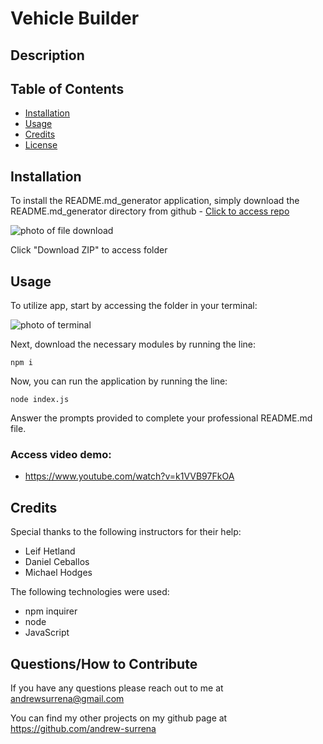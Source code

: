 # Vehicle Builder

## Description



## Table of Contents
- [Installation](#installation)
- [Usage](#usage)
- [Credits](#credits)
- [License](#license)

## Installation

To install the README.md_generator application, simply download the README.md_generator directory from github - [Click to access repo](https://github.com/andrew-surrena/README.md_generator)

![photo of file download](./images/Download_README.md_generator.png)

Click "Download ZIP" to access folder

## Usage

To utilize app, start by accessing the folder in your terminal:

![photo of terminal ](./images/Screenshot%202024-07-29%20at%208.56.22 PM.png)

Next, download the necessary modules by running the line: 
```
npm i
```

Now, you can run the application by running the line:
```
node index.js
```

Answer the prompts provided to complete your professional README.md file.

### Access video demo: 

* https://www.youtube.com/watch?v=k1VVB97FkOA

## Credits
Special thanks to the following instructors for their help:
* Leif Hetland
* Daniel Ceballos
* Michael Hodges

The following technologies were used:
* npm inquirer
* node
* JavaScript

## Questions/How to Contribute

If you have any questions please reach out to me at andrewsurrena@gmail.com

You can find my other projects on my github page at https://github.com/andrew-surrena